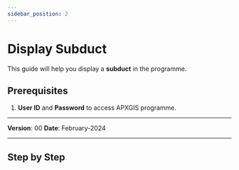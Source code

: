 ```yaml
---
sidebar_position: 2
---
```


# Display Subduct

This guide will help you display a **subduct** in the programme.

## **Prerequisites**
1.	**User ID** and **Password** to access APXGIS programme.

------------

**Version**: 00
**Date**: February-2024

------------
## **Step by Step**